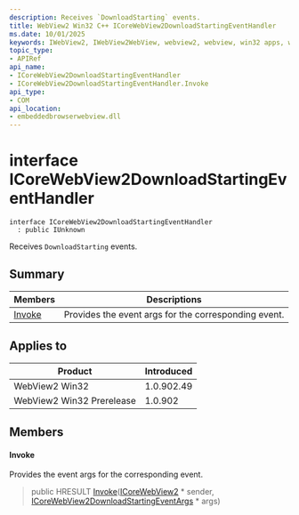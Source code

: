 ```yaml
---
description: Receives `DownloadStarting` events.
title: WebView2 Win32 C++ ICoreWebView2DownloadStartingEventHandler
ms.date: 10/01/2025
keywords: IWebView2, IWebView2WebView, webview2, webview, win32 apps, win32, edge, ICoreWebView2, ICoreWebView2Controller, browser control, edge html, ICoreWebView2DownloadStartingEventHandler
topic_type: 
- APIRef
api_name:
- ICoreWebView2DownloadStartingEventHandler
- ICoreWebView2DownloadStartingEventHandler.Invoke
api_type:
- COM
api_location:
- embeddedbrowserwebview.dll
---
```


# interface ICoreWebView2DownloadStartingEventHandler

```
interface ICoreWebView2DownloadStartingEventHandler
  : public IUnknown
```

Receives `DownloadStarting` events.

## Summary

 Members                        | Descriptions
--------------------------------|---------------------------------------------
[Invoke](#invoke) | Provides the event args for the corresponding event.

## Applies to

Product                         | Introduced
--------------------------------|---------------------------------------------
WebView2 Win32            |    1.0.902.49
WebView2 Win32 Prerelease |    1.0.902

## Members

#### Invoke

Provides the event args for the corresponding event.

> public HRESULT [Invoke](#invoke)([ICoreWebView2](icorewebview2.md#icorewebview2) * sender, [ICoreWebView2DownloadStartingEventArgs](icorewebview2downloadstartingeventargs.md#icorewebview2downloadstartingeventargs) * args)

